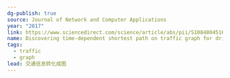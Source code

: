 ```yaml
---
dg-publish: true
source: Journal of Network and Computer Applications
year: "2017"
link: https://www.sciencedirect.com/science/article/abs/pii/S1084804516000497
name: Discovering time-dependent shortest path on traffic graph for drivers towards green driving
tags:
  - traffic
  - graph
lead: 交通信息转化成图
---
```

